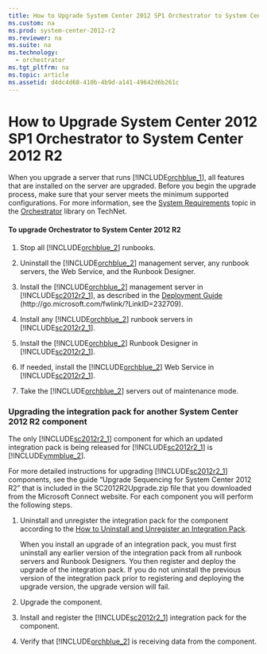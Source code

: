 ```yaml
---
title: How to Upgrade System Center 2012 SP1 Orchestrator to System Center 2012 R2
ms.custom: na
ms.prod: system-center-2012-r2
ms.reviewer: na
ms.suite: na
ms.technology: 
  - orchestrator
ms.tgt_pltfrm: na
ms.topic: article
ms.assetid: d4dc4d68-410b-4b9d-a141-49642d6b261c
---
```

# How to Upgrade System Center 2012 SP1 Orchestrator to System Center 2012 R2
When you upgrade a server that runs [!INCLUDE[orchblue_1](Token/orchblue_1_md.md)], all features that are installed on the server are upgraded. Before you begin the upgrade process, make sure that your server meets the minimum supported configurations. For more information, see the [System Requirements](assetId:///aabe0348-a207-46e4-87df-24aa993df984) topic in the [Orchestrator](http://go.microsoft.com/fwlink/?LinkId=264231) library on TechNet.

#### To upgrade Orchestrator to System Center 2012 R2

1.  Stop all [!INCLUDE[orchblue_2](Token/orchblue_2_md.md)] runbooks.

2.  Uninstall the [!INCLUDE[orchblue_2](Token/orchblue_2_md.md)] management server, any runbook servers, the Web Service, and the Runbook Designer.

3.  Install the [!INCLUDE[orchblue_2](Token/orchblue_2_md.md)] management server in [!INCLUDE[sc2012r2_1](Token/sc2012r2_1_md.md)], as described in the [Deployment Guide](http://go.microsoft.com/fwlink/?LinkID=232709) \(http:\/\/go.microsoft.com\/fwlink\/?LinkID\=232709\).

4.  Install any [!INCLUDE[orchblue_2](Token/orchblue_2_md.md)] runbook servers in [!INCLUDE[sc2012r2_1](Token/sc2012r2_1_md.md)].

5.  Install the [!INCLUDE[orchblue_2](Token/orchblue_2_md.md)] Runbook Designer in [!INCLUDE[sc2012r2_1](Token/sc2012r2_1_md.md)].

6.  If needed, install the [!INCLUDE[orchblue_2](Token/orchblue_2_md.md)] Web Service in [!INCLUDE[sc2012r2_1](Token/sc2012r2_1_md.md)].

7.  Take the [!INCLUDE[orchblue_2](Token/orchblue_2_md.md)] servers out of maintenance mode.

### Upgrading the integration pack for another System Center 2012 R2 component
The only [!INCLUDE[sc2012r2_1](Token/sc2012r2_1_md.md)] component for which an updated integration pack is being released for [!INCLUDE[sc2012r2_1](Token/sc2012r2_1_md.md)] is [!INCLUDE[vmmblue_2](Token/vmmblue_2_md.md)].

For more detailed instructions for upgrading [!INCLUDE[sc2012r2_1](Token/sc2012r2_1_md.md)] components, see the guide “Upgrade Sequencing for System Center 2012 R2” that is included in the SC2012R2Upgrade.zip file that you downloaded from the Microsoft Connect website. For each component you will perform the following steps.

1.  Uninstall and unregister the integration pack for the component according to the [How to Uninstall and Unregister an Integration Pack](How-to-Uninstall-and-Unregister-an-Integration-Pack.md).

    When you install an upgrade of an integration pack, you must first uninstall any earlier version of the integration pack from all runbook servers and Runbook Designers. You then register and deploy the upgrade of the integration pack. If you do not uninstall the previous version of the integration pack prior to registering and deploying the upgrade version, the upgrade version will fail.

2.  Upgrade the component.

3.  Install and register the [!INCLUDE[sc2012r2_1](Token/sc2012r2_1_md.md)] integration pack for the component.

4.  Verify that [!INCLUDE[orchblue_2](Token/orchblue_2_md.md)] is receiving data from the component.


